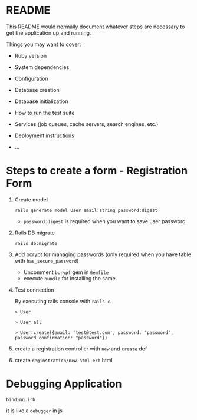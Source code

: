 # README

This README would normally document whatever steps are necessary to get the
application up and running.

Things you may want to cover:

* Ruby version

* System dependencies

* Configuration

* Database creation

* Database initialization

* How to run the test suite

* Services (job queues, cache servers, search engines, etc.)

* Deployment instructions

* ...

# Steps to create a form - Registration Form

1. Create model
    ```
    rails generate model User email:string password:digest
    ```
    - `password:digest` is required when you want to save user password

2. Rails DB migrate

    ```
    rails db:migrate
    ```

3. Add bcrypt for managing passwords (only required when you have table with `has_secure_password`)

    - Uncomment `bcrypt` gem in `Gemfile`
    - execute `bundle` for installing the same.

4. Test connection

    By executing rails console with `rails c`.

    ```
    > User

    > User.all

    > User.create({email: 'test@test.com', password: "password", password_confirmation: "password"})
    ```

5. create a registration controller with `new` and `create` def
6. create `reginstration/new.html.erb` html


# Debugging Application

```
binding.irb
```

it is like a `debugger` in js